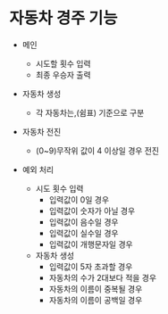 # 자동차 경주 기능


- 메인
    - 시도할 횟수 입력
    - 최종 우승자 출력


- 자동차 생성
    - 각 자동차는,(쉼표) 기준으로 구분


- 자동차 전진
    - (0~9)무작위 값이 4 이상일 경우 전진


- 예외 처리
    - 시도 횟수 입력
        - 입력값이 0일 경우 
        - 입력값이 숫자가 아닐 경우 
        - 입력값이 음수일 경우 
        - 입력값이 실수일 경우
        - 입력값이 개행문자일 경우
    - 자동차 생성
        - 입력값이 5자 초과할 경우
        - 자동차의 수가 2대보다 적을 경우
        - 자동차의 이름이 중복될 경우
        - 자동차의 이름이 공백일 경우